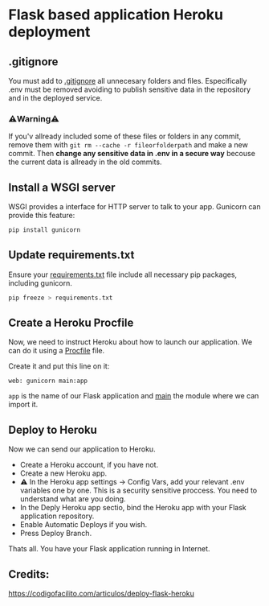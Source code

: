 # Flask based application Heroku deployment

## .gitignore
You must add to [.gitignore](.gitignore) all unnecesary folders and files. Especifically .env must be removed avoiding to publish sensitive data in the repository and in the deployed service.

### ⚠️Warning⚠️
If you'v allready included some of these files or folders in any commit, remove them with ```git rm --cache -r fileorfolderpath``` and make a new commit. Then **change any sensitive data in .env in a secure way** becouse the current data is allready in the old commits.

## Install a WSGI server
WSGI provides a interface for HTTP server to talk to your app. Gunicorn can provide this feature:
```bash
pip install gunicorn
```

## Update requirements.txt
Ensure your [requirements.txt](requirements.txt) file include all necessary pip packages, including gunicorn.
```bash
pip freeze > requirements.txt
```

## Create a Heroku Procfile
Now, we need to instruct Heroku about how to launch our application. We can do it using a [Procfile](Procfile) file.

Create it and put this line on it:
```Procfile
web: gunicorn main:app
```
```app``` is the name of our Flask application and [main](main.py) the module where we can import it.

## Deploy to Heroku
Now we can send our application to Heroku.
* Create a Heroku account, if you have not.
* Create a new Heroku app.
* ⚠️ In the Heroku app settings -> Config Vars, add your relevant .env variables one by one. This is a security sensitive proccess. You need to understand what are you doing.
* In the Deply Heroku app sectio, bind the Heroku app with your Flask application repository.
* Enable Automatic Deploys if you wish.
* Press Deploy Branch.

Thats all. You have your Flask application running in Internet.

## Credits:
https://codigofacilito.com/articulos/deploy-flask-heroku